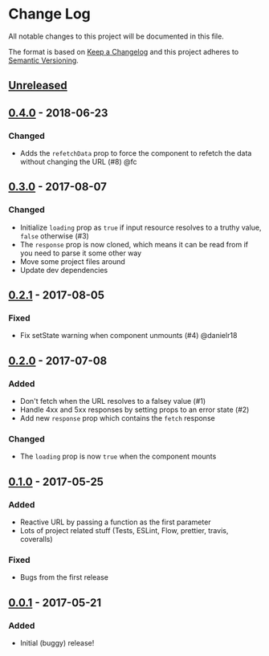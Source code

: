 # Change Log
All notable changes to this project will be documented in this file.

The format is based on [Keep a Changelog](http://keepachangelog.com/en/1.0.0/)
and this project adheres to [Semantic Versioning](http://semver.org/spec/v2.0.0.html).

## [Unreleased]

## [0.4.0] - 2018-06-23
### Changed
- Adds the `refetchData` prop to force the component to refetch the data without
  changing the URL (#8) @fc

## [0.3.0] - 2017-08-07
### Changed
- Initialize `loading` prop as `true` if input resource resolves to a truthy
  value, `false` otherwise (#3)
- The `response` prop is now cloned, which means it can be read from if you need
  to parse it some other way
- Move some project files around
- Update dev dependencies

## [0.2.1] - 2017-08-05
### Fixed
- Fix setState warning when component unmounts (#4) @danielr18

## [0.2.0] - 2017-07-08
### Added
- Don't fetch when the URL resolves to a falsey value (#1)
- Handle 4xx and 5xx responses by setting props to an error state (#2)
- Add new `response` prop which contains the `fetch` response

### Changed
- The `loading` prop is now `true` when the component mounts

## [0.1.0] - 2017-05-25
### Added
- Reactive URL by passing a function as the first parameter
- Lots of project related stuff (Tests, ESLint, Flow, prettier, travis,
  coveralls)

### Fixed
- Bugs from the first release

## [0.0.1] - 2017-05-21
### Added
- Initial (buggy) release!

[Unreleased]: https://github.com/esphen/fetch-hoc/compare/v0.4.0...HEAD
[0.4.0]: https://github.com/esphen/fetch-hoc/compare/0.3.0...v0.4.0
[0.3.0]: https://github.com/esphen/fetch-hoc/compare/0.2.1...0.3.0
[0.2.1]: https://github.com/esphen/fetch-hoc/compare/0.2.0...0.2.1
[0.2.0]: https://github.com/esphen/fetch-hoc/compare/0.1.0...0.2.0
[0.1.0]: https://github.com/esphen/fetch-hoc/compare/0.0.1...0.1.0
[0.0.1]: https://github.com/esphen/fetch-hoc/commit/148b67fdfd0ad40439fc4a8f2e61418fa823441b
